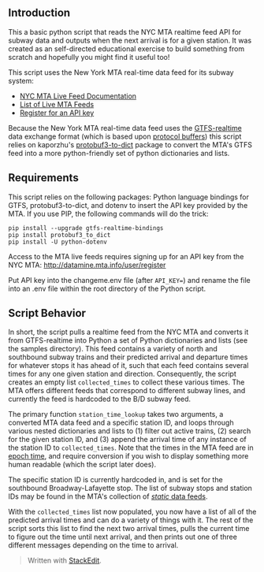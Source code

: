 **Introduction**
------------

This a basic python script that reads the NYC MTA realtime feed API for subway data and outputs when the next arrival is for a given station. It was created as an self-directed educational exercise to build something from scratch and hopefully you might find it useful too!

This script uses the New York MTA real-time data feed for its subway system:

* [NYC MTA Live Feed Documentation](http://datamine.mta.info/sites/all/files/pdfs/GTFS-Realtime-NYC-Subway%20version%201%20dated%207%20Sep.pdf)
* [List of Live MTA Feeds](http://datamine.mta.info/list-of-feeds)
* [Register for an API key](http://datamine.mta.info/user/register)

Because the New York MTA real-time data feed uses the [GTFS-realtime](https://developers.google.com/transit/gtfs-realtime/) data exchange format (which is based upon [protocol buffers](https://developers.google.com/protocol-buffers/)) this script relies on kaporzhu's [protobuf3-to-dict](https://github.com/kaporzhu/protobuf-to-dict) package to convert the MTA's GTFS feed into a more python-friendly set of python dictionaries and lists.

**Requirements**
-------------------------------
This script relies on the following packages: Python language bindings for GTFS, protobuf3-to-dict, and dotenv to insert the API key provided by the MTA. If you use PIP, the following commands will do the trick:

    pip install --upgrade gtfs-realtime-bindings
    pip install protobuf3_to_dict
    pip install -U python-dotenv

Access to the MTA live feeds requires signing up for an API key from the NYC MTA: http://datamine.mta.info/user/register

Put API key into the changeme.env file (after `API_KEY=`) and rename the file into an .env file within the root directory of the Python script.

**Script Behavior**
---------------

In short, the script pulls a realtime feed from the NYC MTA and converts it from GTFS-realtime into Python a set of Python dictionaries and lists (see the samples directory). This feed contains a variety of north and southbound subway trains and their predicted arrival and departure times for whatever stops it has ahead of it, such that each feed contains several times for any one given station and direction. Consequently, the script creates an empty list `collected_times` to collect these various times. The MTA offers different feeds that correspond to different subway lines, and currently the feed is hardcoded to the B/D subway feed.

The primary function `station_time_lookup` takes two arguments, a converted MTA data feed and a specific station ID, and loops through various nested dictionaries and lists to (1) filter out active trains, (2) search for the given station ID, and (3) append the arrival time of any instance of the station ID to `collected_times`. Note that the times in the MTA feed are in [epoch time](https://www.epochconverter.com/), and require conversion if you wish to display something more human readable (which the script later does).

The specific station ID is currently hardcoded in, and is set for the southbound Broadway-Lafayette stop. The list of subway stops and station IDs may be found in the MTA's collection of [*static* data feeds](http://web.mta.info/developers/developer-data-terms.html).

With the `collected_times` list now populated, you now have a list of all of the predicted arrival times and can do a variety of things with it. The rest of the script sorts this list to find the next two arrival times, pulls the current time to figure out the time until next arrival, and then prints out one of three different messages depending on the time to arrival.


> Written with [StackEdit](https://stackedit.io/).